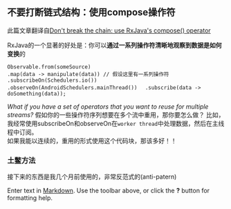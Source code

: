 ## 不要打断链式结构：使用compose操作符
此篇文章翻译自[Don't break the chain: use RxJava's compose() operator](http://blog.danlew.net/2015/03/02/dont-break-the-chain/)

RxJava的一个显著的好处是：你可以**通过一系列操作符清晰地观察到数据是如何变换**的

`Observable.from(someSource)`    
    `.map(data -> manipulate(data)) // 假设这里有一系列操作符  `
    `.subscribeOn(Schedulers.io())  `
    `.observeOn(AndroidSchedulers.mainThread())  `
    `.subscribe(data -> doSomething(data));`
    

_What if you have a set of operators that you want to reuse for multiple streams?_
假如你的一些操作符序列想要在多个流中重用，那你要怎么做？
比如，我经常使用subscribeOn和observeOn在`worker thread`中处理数据，然后在主线程中订阅。  
如果我能以连续的，重用的形式使用这个代码块，那该多好！！

### 土鳖方法

接下来的东西是我几个月前使用的，非常反范式的(anti-patern)



























Enter text in [Markdown](http://daringfireball.net/projects/markdown/). Use the toolbar above, or click the **?** button for formatting help.
